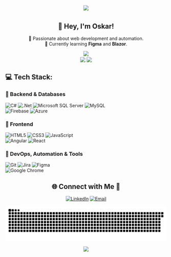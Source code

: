 <h1 align="center">
    <img src="https://readme-typing-svg.herokuapp.com/?font=Righteous&size=35&center=true&vCenter=true&width=500&height=70&duration=4000&lines=Hi+There!+👋;+I'm+Oskar+!;" />
</h1>

<div align="center">

## 👋 Hey, I'm Oskar!
🚀 Passionate about web development and automation.  
🌱 Currently learning **Figma** and **Blazor**.  

</div>


<!-- Stats -->
<div align="center">
  <img src="https://github-readme-stats.vercel.app/api?username=OskarOJ&theme=aura&hide_border=true&include_all_commits=true&count_private=true" width="55%" /> </br>
  <img src="https://streak-stats.demolab.com/?user=OskarOJ&theme=aura&hide_border=true" width="50%" />
  <img src="https://github-readme-stats.vercel.app/api/top-langs/?username=OskarOJ&theme=aura&hide_border=true&include_all_commits=true&count_private=true&layout=compact" width="36%" /> </br>
</div>



## 💻 Tech Stack:

### 🔹 Backend & Databases
![C#](https://img.shields.io/badge/c%23-%23239120.svg?style=for-the-badge&logo=csharp&logoColor=white) 
![.Net](https://img.shields.io/badge/.NET-5C2D91?style=for-the-badge&logo=.net&logoColor=white) 
![Microsoft SQL Server](https://img.shields.io/badge/Microsoft%20SQL%20Server-CC2927?style=for-the-badge&logo=microsoft%20sql%20server&logoColor=white) 
![MySQL](https://img.shields.io/badge/mysql-4479A1.svg?style=for-the-badge&logo=mysql&logoColor=white)  
![Firebase](https://img.shields.io/badge/firebase-%23039BE5.svg?style=for-the-badge&logo=firebase) 
![Azure](https://img.shields.io/badge/azure-%230072C6.svg?style=for-the-badge&logo=microsoftazure&logoColor=white)  

### 🔹 Frontend
![HTML5](https://img.shields.io/badge/html5-%23E34F26.svg?style=for-the-badge&logo=html5&logoColor=white) 
![CSS3](https://img.shields.io/badge/css3-%231572B6.svg?style=for-the-badge&logo=css3&logoColor=white) 
![JavaScript](https://img.shields.io/badge/javascript-%23323330.svg?style=for-the-badge&logo=javascript&logoColor=%23F7DF1E)  
![Angular](https://img.shields.io/badge/angular-%23DD0031.svg?style=for-the-badge&logo=angular&logoColor=white) 
![React](https://img.shields.io/badge/react-%2320232a.svg?style=for-the-badge&logo=react&logoColor=%2361DAFB)  

### 🔹 DevOps, Automation & Tools
![Git](https://img.shields.io/badge/git-%23F05033.svg?style=for-the-badge&logo=git&logoColor=white) 
![Jira](https://img.shields.io/badge/jira-%230A0FFF.svg?style=for-the-badge&logo=jira&logoColor=white) 
![Figma](https://img.shields.io/badge/figma-%23F24E1E.svg?style=for-the-badge&logo=figma&logoColor=white)  
![Google Chrome](https://img.shields.io/badge/Google%20Chrome-4285F4?style=for-the-badge&logo=GoogleChrome&logoColor=white)  



<div align="center">
    
## 🌐 Connect with Me 🍬
[![LinkedIn](https://img.shields.io/badge/LinkedIn-%230077B5.svg?logo=linkedin&logoColor=white)](https://www.linkedin.com/in/oskar-jędrychowski-0aa137345/) 
[![Email](https://img.shields.io/badge/Email-D14836?logo=gmail&logoColor=white)](mailto:jedrychowskioskar@gmail.com)  
    
</div>


<div align="center">
    
  ![snake gif](https://github.com/oskarOJ/oskarOJ/blob/output/github-snake-dark.svg)
</div>


<div align="center">
  
  [![](https://visitcount.itsvg.in/api?id=OskarOJ&icon=0&color=6)](https://visitcount.itsvg.in)

</div>
